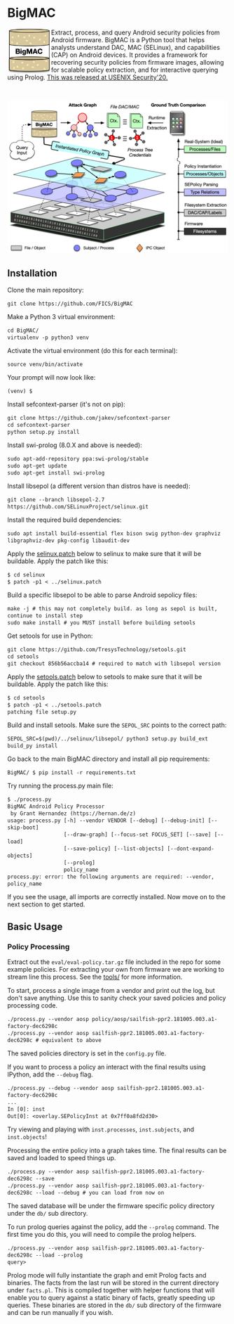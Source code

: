 # BigMAC

<img src=".img/bigmac-logo.png?raw=true" align="left"
     title="BigMAC" width="100">

Extract, process, and query Android security policies from Android firmware. BigMAC is a Python tool that helps analysts understand DAC, MAC (SELinux), and capabilities (CAP) on Android devices. It provides a framework for recovering security policies from firmware images, allowing for scalable policy extraction, and for interactive querying using Prolog. [This was released at USENIX Security'20.](https://www.usenix.org/conference/usenixsecurity20/presentation/hernandez)

<br/>
<p align="center">
<img src=".img/policy-layers-linked.png?raw=true"
     title="BigMAC Overview" width="600">
</p>

## Installation

Clone the main repository:
```
git clone https://github.com/FICS/BigMAC
```

Make a Python 3 virtual environment:
```
cd BigMAC/
virtualenv -p python3 venv
```

Activate the virtual environment (do this for each terminal):
```
source venv/bin/activate
```

Your prompt will now look like:
```
(venv) $
```

Install sefcontext-parser (it's not on pip):
```
git clone https://github.com/jakev/sefcontext-parser
cd sefcontext-parser
python setup.py install
```

Install swi-prolog (8.0.X and above is needed):
```
sudo apt-add-repository ppa:swi-prolog/stable
sudo apt-get update
sudo apt-get install swi-prolog
```

Install libsepol (a different version than distros have is needed):

```
git clone --branch libsepol-2.7 https://github.com/SELinuxProject/selinux.git
```

Install the required build dependencies:
```
sudo apt install build-essential flex bison swig python-dev graphviz libgraphviz-dev pkg-config libaudit-dev
```

Apply the [selinux.patch](selinux.patch) below to selinux to make sure that it will be buildable. Apply the patch like this:

```
$ cd selinux
$ patch -p1 < ../selinux.patch
```

Build a specific libsepol to be able to parse Android sepolicy files:
```
make -j # this may not completely build. as long as sepol is built, continue to install step
sudo make install # you MUST install before building setools
```

Get setools for use in Python:
```
git clone https://github.com/TresysTechnology/setools.git
cd setools
git checkout 856b56accba14 # required to match with libsepol version
```

Apply the [setools.patch](setools.patch) below to setools to make sure that it will be buildable. Apply the patch like this:

```
$ cd setools
$ patch -p1 < ../setools.patch
patching file setup.py
```

Build and install setools.
Make sure the `SEPOL_SRC` points to the correct path:

```
SEPOL_SRC=$(pwd)/../selinux/libsepol/ python3 setup.py build_ext build_py install
```

Go back to the main BigMAC directory and install all pip requirements:
```
BigMAC/ $ pip install -r requirements.txt
```

Try running the process.py main file:
```
$ ./process.py
BigMAC Android Policy Processor
 by Grant Hernandez (https://hernan.de/z)
usage: process.py [-h] --vendor VENDOR [--debug] [--debug-init] [--skip-boot]
                  [--draw-graph] [--focus-set FOCUS_SET] [--save] [--load]
                  [--save-policy] [--list-objects] [--dont-expand-objects]
                  [--prolog]
                  policy_name
process.py: error: the following arguments are required: --vendor, policy_name
```

If you see the usage, all imports are correctly installed. Now move on to the next section to get started.

## Basic Usage

### Policy Processing

Extract out the `eval/eval-policy.tar.gz` file included in the repo for some example policies. For extracting your own from firmware we are working to stream line this process. See the [tools/](tools/) for more information.

To start, process a single image from a vendor and print out the log, but don't save anything. Use this to sanity check your saved policies and policy processing code.
```
./process.py --vendor aosp policy/aosp/sailfish-ppr2.181005.003.a1-factory-dec6298c
./process.py --vendor aosp sailfish-ppr2.181005.003.a1-factory-dec6298c # equivalent to above
```

The saved policies directory is set in the `config.py` file.

If you want to process a policy an interact with the final results using IPython, add the `--debug` flag.

```
./process.py --debug --vendor aosp sailfish-ppr2.181005.003.a1-factory-dec6298c
...
In [0]: inst
Out[0]: <overlay.SEPolicyInst at 0x7ff0a8fd2d30>
```

Try viewing and playing with `inst.processes`, `inst.subjects`, and `inst.objects`!

Processing the entire policy into a graph takes time. The final results can be saved and loaded to speed things up.

```
./process.py --vendor aosp sailfish-ppr2.181005.003.a1-factory-dec6298c --save
./process.py --vendor aosp sailfish-ppr2.181005.003.a1-factory-dec6298c --load --debug # you can load from now on
```

The saved database will be under the firmware specific policy directory under the `db/` sub directory.

To run prolog queries against the policy, add the `--prolog` command. The first time you do this, you will need to compile the prolog helpers.
```
./process.py --vendor aosp sailfish-ppr2.181005.003.a1-factory-dec6298c --load --prolog
query> 
```

Prolog mode will fully instantiate the graph and emit Prolog facts and
binaries. The facts from the last run will be stored in the current directory
under `facts.pl`. This is compiled together with helper functions that will
enable you to query against a static binary of facts, greatly speeding up
queries. These binaries are stored in the `db/` sub directory of the firmware
and can be run manually if you wish.
